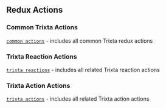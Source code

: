  ## Redux Actions
 ### Common Trixta Actions
[`common actions`](https://github.com/trixtateam/trixtaJS/blob/master/src/React/reduxActions/common.ts)  - includes all common Trixta redux actions

### Trixta Reaction Actions
[`trixta reactions`](https://github.com/trixtateam/trixtaJS/blob/master/src/React/reduxActions/trixtaReactions.ts)  - includes all related Trixta reaction actions

### Trixta Action Actions
[`trixta actions`](https://github.com/trixtateam/trixtaJS/blob/master/src/React/reduxActions/trixtaActions.ts)  - includes all related Trixta action actions

